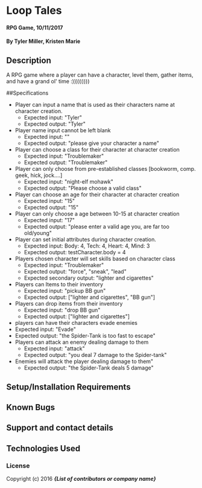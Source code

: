 # Loop Tales

#### RPG Game, 10/11/2017

#### By Tyler Miller, Kristen Marie

## Description

A RPG game where a player can have a character, level them, gather items, and have a grand ol' time :)))))))))

##Specifications

* Player can input a name that is used as their characters name at character creation.
  * Expected input: "Tyler"
  * Expected output: "Tyler"
* Player name input cannot be left blank
  * Expected input: ""
  * Expected output: "please give your character a name"
* Player can choose a class for their character at character creation
  * Expected input: "Troublemaker"
  * Expected output: "Troublemaker"
* Player can only choose from pre-established classes [bookworm, comp. geek, hick, jock....]     
  * Expected input: "night-elf mohawk"
  * Expected output: "Please choose a valid class"
* Player can choose an age for their character at character creation
  * Expected input: "15"
  * Expected output: "15"
* Player can only choose a age between 10-15 at character creation
  * Expected input: "17"
  * Expected output: "please enter a valid age you, are far too old/young"
* Player can set initial attributes during character creation.
  * Expected input: Body: 4, Tech: 4, Heart: 4, Mind: 3
  * Expected output: testCharacter.body = 4
* Players chosen character will set skills based on character class
  * Expected input: "Troublemaker"
  * Expected output: "force", "sneak", "lead"
  * Expected secondary output: "lighter and cigarettes"
* Players can Items to their inventory
  * Expected input: "pickup BB gun"
  * Expected output: ["lighter and cigarettes", "BB gun"]
* Players can drop items from their inventory
  * Expected input: "drop BB gun"
  * Expected output: ["lighter and cigarettes"]
*  players can have their characters evade enemies
  * Expected input: "Evade"
  * Expected output: "the Spider-Tank is too fast to escape"
* Players can attack an enemy dealing damage to them
  * Expected input: "attack"
  * Expected output: "you deal 7 damage to the Spider-tank"
* Enemies will attack the player dealing damage to them"
  * Expected output: "the Spider-Tank deals 5 damage"

## Setup/Installation Requirements

## Known Bugs

## Support and contact details

## Technologies Used

### License

Copyright (c) 2016 **_{List of contributors or company name}_**

